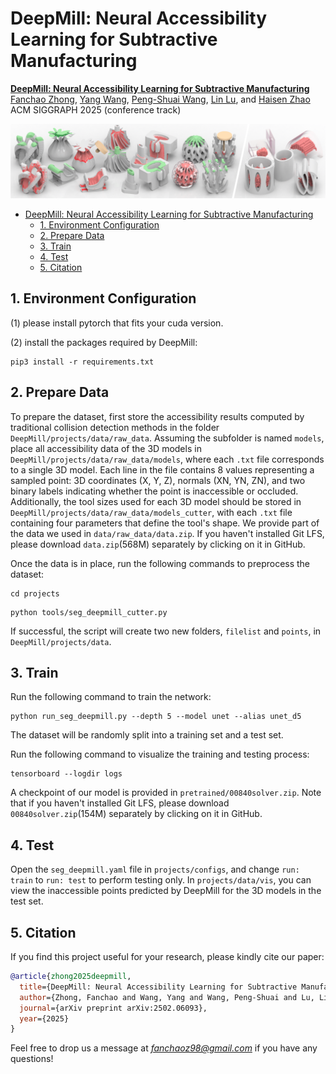 # DeepMill: Neural Accessibility Learning for Subtractive Manufacturing


<!-- [**DeepMill: Neural Accessibility Learning for Subtractive Manufacturing**](https://dl.acm.org/doi/10.1145/3618317) -->
[**DeepMill: Neural Accessibility Learning for Subtractive Manufacturing**](https://arxiv.org/abs/2309.05613) <br/>
[Fanchao Zhong](https://fanchao98.github.io/), [Yang Wang](https://chfaithwy.github.io/), [Peng-Shuai Wang](https://wang-ps.github.io/), [Lin Lu](https://irc.cs.sdu.edu.cn/~lulin/index.html), and [Haisen Zhao](https://haisenzhao.github.io/) <br/>
ACM SIGGRAPH 2025 (conference track)

![](img/teaser.png)

- [DeepMill: Neural Accessibility Learning for Subtractive Manufacturing](#)
  - [1. Environment Configuration](#1-environment-configuration)
  - [2. Prepare Data](#2-prepare-data)
  - [3. Train](#3-train)
  - [4. Test](#4-test)
  - [5. Citation](#5-citation)


## 1. Environment Configuration

(1) please install pytorch that fits your cuda version.


(2) install the packages required by DeepMill:

```
pip3 install -r requirements.txt
```

## 2. Prepare Data

To prepare the dataset, first store the accessibility results computed by traditional collision detection methods in the folder `DeepMill/projects/data/raw_data`. 
Assuming the subfolder is named `models`, place all accessibility data of the 3D models in `DeepMill/projects/data/raw_data/models`, where each `.txt` file corresponds to a single 3D model.
Each line in the file contains 8 values representing a sampled point: 3D coordinates (X, Y, Z), normals (XN, YN, ZN), and two binary labels indicating whether the point is inaccessible or occluded. 
Additionally, the tool sizes used for each 3D model should be stored in `DeepMill/projects/data/raw_data/models_cutter`, with each `.txt` file containing four parameters that define the tool's shape. 
We provide part of the data we used in `data/raw_data/data.zip`. If you haven't installed Git LFS, please download `data.zip`(568M) separately by clicking on it in GitHub.

Once the data is in place, run the following commands to preprocess the dataset:
```
cd projects
```
```
python tools/seg_deepmill_cutter.py
```
If successful, the script will create two new folders, `filelist` and `points`, in `DeepMill/projects/data`.



## 3. Train

Run the following command to train the network:

```
python run_seg_deepmill.py --depth 5 --model unet --alias unet_d5
```
The dataset will be randomly split into a training set and a test set.

Run the following command to visualize the training and testing process:
```
tensorboard --logdir logs
```

A checkpoint of our model is provided in `pretrained/00840solver.zip`. Note that if you haven't installed Git LFS, please download `00840solver.zip`(154M) separately by clicking on it in GitHub.

## 4. Test

Open the `seg_deepmill.yaml` file in `projects/configs`, and change `run: train` to `run: test` to perform testing only.
In `projects/data/vis`, you can view the inaccessible points predicted by DeepMill for the 3D models in the test set.



## 5. Citation

If you find this project useful for your research, please kindly cite our paper:

```bibtex
@article{zhong2025deepmill,
  title={DeepMill: Neural Accessibility Learning for Subtractive Manufacturing},
  author={Zhong, Fanchao and Wang, Yang and Wang, Peng-Shuai and Lu, Lin and Zhao, Haisen},
  journal={arXiv preprint arXiv:2502.06093},
  year={2025}
}
```

Feel free to drop us a message at *fanchaoz98@gmail.com* if you have any questions!
